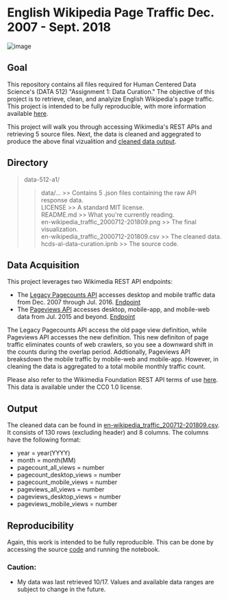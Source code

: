 # English Wikipedia Page Traffic Dec. 2007 - Sept. 2018

![image](https://github.com/mag3141592/data-512-a1/blob/master/en-wikipedia_traffic_2000712-201809.png)  

## Goal
This repository contains all files required for Human Centered Data Science's (DATA 512) "Assignment 1: Data Curation." The objective of this project is to retrieve, clean, and analyize English Wikipedia's page traffic. This project is intended to be fully reproducible, with more information available [here](https://wiki.communitydata.cc/Human_Centered_Data_Science_(Fall_2018)/Assignments#A1:_Data_curation).

This project will walk you through accessing Wikimedia's REST APIs and retrieving 5 source files. Next, the data is cleaned and aggegrated to produce the above final vizualition and [cleaned data output](https://github.com/mag3141592/data-512-a1/blob/master/en-wikipedia_traffic_200712-201809.csv).

## Directory
> data-512-a1/
>> data/... >> Contains 5 .json files containing the raw API response data. <br/>
>> LICENSE  >> A standard MIT license. <br/>
>> README.md >> What you're currently reading. <br/>
>> en-wikipedia_traffic_2000712-201809.png >> The final visualization. <br/>
>> en-wikipedia_traffic_2000712-201809.csv >> The cleaned data. <br/>
>> hcds-al-data-curation.ipnb >> The source code. <br/>

## Data Acquisition
This project leverages two Wikimedia REST API endpoints:
* The [Legacy Pagecounts API](https://wikitech.wikimedia.org/wiki/Analytics/AQS/Legacy_Pagecounts) accesses desktop and mobile traffic data from Dec. 2007 through Jul. 2016. [Endpoint](https://wikimedia.org/api/rest_v1/#!/Pagecounts_data_(legacy)/get_metrics_legacy_pagecounts_aggregate_project_access_site_granularity_start_end)
* The [Pageviews API](https://wikitech.wikimedia.org/wiki/Analytics/AQS/Pageviews) accesses desktop, mobile-app, and mobile-web data from Jul. 2015 and beyond. [Endpoint](https://wikimedia.org/api/rest_v1/#!/Pageviews_data/get_metrics_pageviews_aggregate_project_access_agent_granularity_start_end)

The Legacy Pagecounts API access the old page view definition, while Pageviews API accesses the new definition. This new definiton of page traffic eliminates counts of web crawlers, so you see a downward shift in the counts during the overlap period. Addtionally, Pageviews API breaksdown the mobile traffic by mobile-web and mobile-app. However, in cleaning the data is aggregated to a total mobile monthly traffic count.

Please also refer to the Wikimedia Foundation REST API terms of use [here](https://www.mediawiki.org/wiki/REST_API#Terms_and_conditions). This data is available under the CC0 1.0 license. 

## Output
The cleaned data can be found in [en-wikipedia_traffic_200712-201809.csv](https://github.com/mag3141592/data-512-a1/blob/master/en-wikipedia_traffic_200712-201809.csv). It consists of 130 rows (excluding header) and 8 columns.
The columns have the following format:
* year = year(YYYY)
* month = month(MM)
* pagecount_all_views = number
* pagecount_desktop_views = number
* pagecount_mobile_views = number
* pageviews_all_views = number
* pageviews_desktop_views = number
* pageviews_mobile_views = number

## Reproducibility
Again, this work is intended to be fully reproducible. This can be done by accessing the source [code](https://github.com/mag3141592/data-512-a1/blob/master/hcds-a1-data-curation.ipynb) and running the notebook. 

### Caution:
* My data was last retrieved 10/17. Values and available data ranges are subject to change in the future.
